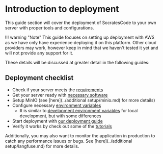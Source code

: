 # Introduction to deployment

This guide section will cover the deployment of SocratesCode to your own server with proper tools and configurations.

!!! warning "Note"
    This guide focuses on setting up deployment with AWS as we have only have experience deploying it on this platform. Other cloud providers may work, however keep in mind that we haven't tested it yet and will not provide any support for it.

These details will be discussed at greater detail in the following guides:

## Deployment checklist
- Check if your server meets the [requirements](requirements.md)
- Get your server ready with [necessary software](preparation.md)
- Setup MinIO (see [here](../additional setup/minio.md) for more details)
- Configure necessary [environment variables](environment.md)
    - It is similar to [development environment variables](../development/environment.md) for local development, but with some differences
- Start deployment with [our deployment guide](deployment.md)
- Verify it works by check out some of the [tutorials](../tutorial/intro.md)

Additionally, you may also want to monitor the application in production to catch any performance issues or bugs. See [here](../additional setup/langfuse.md) for more details.